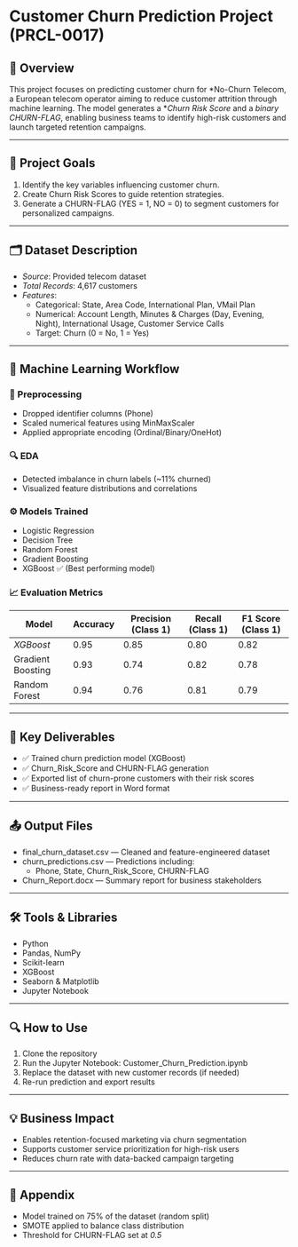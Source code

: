 # Customer Churn Prediction Project (PRCL-0017)

## 📌 Overview

This project focuses on predicting customer churn for *No-Churn Telecom, a European telecom operator aiming to reduce customer attrition through machine learning. The model generates a **Churn Risk Score* and a *binary CHURN-FLAG*, enabling business teams to identify high-risk customers and launch targeted retention campaigns.

---

## 🎯 Project Goals

1. Identify the key variables influencing customer churn.
2. Create Churn Risk Scores to guide retention strategies.
3. Generate a CHURN-FLAG (YES = 1, NO = 0) to segment customers for personalized campaigns.

---

## 🗂 Dataset Description

- *Source*: Provided telecom dataset
- *Total Records*: 4,617 customers
- *Features*:
  - Categorical: State, Area Code, International Plan, VMail Plan
  - Numerical: Account Length, Minutes & Charges (Day, Evening, Night), International Usage, Customer Service Calls
  - Target: Churn (0 = No, 1 = Yes)

---

## 🧠 Machine Learning Workflow

### 📌 Preprocessing
- Dropped identifier columns (Phone)
- Scaled numerical features using MinMaxScaler
- Applied appropriate encoding (Ordinal/Binary/OneHot)

### 🔍 EDA
- Detected imbalance in churn labels (~11% churned)
- Visualized feature distributions and correlations

### ⚙ Models Trained
- Logistic Regression
- Decision Tree
- Random Forest
- Gradient Boosting
- XGBoost ✅ (Best performing model)

### 📈 Evaluation Metrics
| Model             | Accuracy | Precision (Class 1) | Recall (Class 1) | F1 Score (Class 1) |
|------------------|----------|----------------------|------------------|--------------------|
| *XGBoost*       | 0.95     | 0.85                 | 0.80             | 0.82               |
| Gradient Boosting| 0.93     | 0.74                 | 0.82             | 0.78               |
| Random Forest    | 0.94     | 0.76                 | 0.81             | 0.79               |

---

## 🔑 Key Deliverables

- ✅ Trained churn prediction model (XGBoost)
- ✅ Churn_Risk_Score and CHURN-FLAG generation
- ✅ Exported list of churn-prone customers with their risk scores
- ✅ Business-ready report in Word format

---

## 📤 Output Files

- final_churn_dataset.csv — Cleaned and feature-engineered dataset
- churn_predictions.csv — Predictions including:
  - Phone, State, Churn_Risk_Score, CHURN-FLAG
- Churn_Report.docx — Summary report for business stakeholders

---

## 🛠 Tools & Libraries

- Python
- Pandas, NumPy
- Scikit-learn
- XGBoost
- Seaborn & Matplotlib
- Jupyter Notebook

---

## 🔍 How to Use

1. Clone the repository  
2. Run the Jupyter Notebook: Customer_Churn_Prediction.ipynb
3. Replace the dataset with new customer records (if needed)
4. Re-run prediction and export results

---

## 💡 Business Impact

- Enables retention-focused marketing via churn segmentation
- Supports customer service prioritization for high-risk users
- Reduces churn rate with data-backed campaign targeting

---

## 📎 Appendix

- Model trained on 75% of the dataset (random split)
- SMOTE applied to balance class distribution
- Threshold for CHURN-FLAG set at *0.5*

